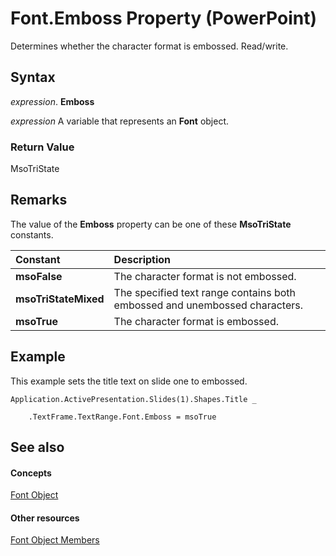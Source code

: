 
# Font.Emboss Property (PowerPoint)

Determines whether the character format is embossed. Read/write.


## Syntax

 _expression_. **Emboss**

 _expression_ A variable that represents an **Font** object.


### Return Value

MsoTriState


## Remarks

The value of the  **Emboss** property can be one of these **MsoTriState** constants.



|**Constant**|**Description**|
|:-----|:-----|
|**msoFalse**|The character format is not embossed.|
|**msoTriStateMixed**|The specified text range contains both embossed and unembossed characters.|
|**msoTrue**| The character format is embossed.|

## Example

This example sets the title text on slide one to embossed.


```
Application.ActivePresentation.Slides(1).Shapes.Title _

    .TextFrame.TextRange.Font.Emboss = msoTrue
```


## See also


#### Concepts


[Font Object](ad62daaa-01a5-36cc-5451-e0da0134ac95.md)
#### Other resources


[Font Object Members](a2043117-2222-dad3-d73c-0e9d5591c9be.md)
